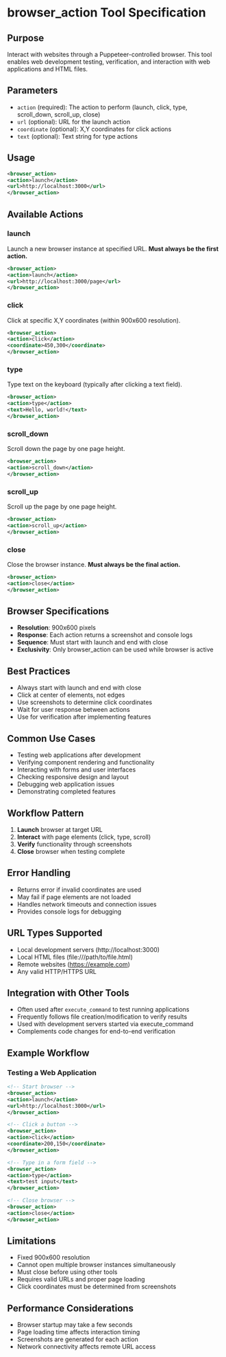 # browser_action Tool Specification

## Purpose
Interact with websites through a Puppeteer-controlled browser. This tool enables web development testing, verification, and interaction with web applications and HTML files.

## Parameters
- `action` (required): The action to perform (launch, click, type, scroll_down, scroll_up, close)
- `url` (optional): URL for the launch action
- `coordinate` (optional): X,Y coordinates for click actions
- `text` (optional): Text string for type actions

## Usage
```xml
<browser_action>
<action>launch</action>
<url>http://localhost:3000</url>
</browser_action>
```

## Available Actions

### launch
Launch a new browser instance at specified URL. **Must always be the first action.**
```xml
<browser_action>
<action>launch</action>
<url>http://localhost:3000/page</url>
</browser_action>
```

### click
Click at specific X,Y coordinates (within 900x600 resolution).
```xml
<browser_action>
<action>click</action>
<coordinate>450,300</coordinate>
</browser_action>
```

### type
Type text on the keyboard (typically after clicking a text field).
```xml
<browser_action>
<action>type</action>
<text>Hello, world!</text>
</browser_action>
```

### scroll_down
Scroll down the page by one page height.
```xml
<browser_action>
<action>scroll_down</action>
</browser_action>
```

### scroll_up
Scroll up the page by one page height.
```xml
<browser_action>
<action>scroll_up</action>
</browser_action>
```

### close
Close the browser instance. **Must always be the final action.**
```xml
<browser_action>
<action>close</action>
</browser_action>
```

## Browser Specifications
- **Resolution**: 900x600 pixels
- **Response**: Each action returns a screenshot and console logs
- **Sequence**: Must start with launch and end with close
- **Exclusivity**: Only browser_action can be used while browser is active

## Best Practices
- Always start with launch and end with close
- Click at center of elements, not edges
- Use screenshots to determine click coordinates
- Wait for user response between actions
- Use for verification after implementing features

## Common Use Cases
- Testing web applications after development
- Verifying component rendering and functionality
- Interacting with forms and user interfaces
- Checking responsive design and layout
- Debugging web application issues
- Demonstrating completed features

## Workflow Pattern
1. **Launch** browser at target URL
2. **Interact** with page elements (click, type, scroll)
3. **Verify** functionality through screenshots
4. **Close** browser when testing complete

## Error Handling
- Returns error if invalid coordinates are used
- May fail if page elements are not loaded
- Handles network timeouts and connection issues
- Provides console logs for debugging

## URL Types Supported
- Local development servers (http://localhost:3000)
- Local HTML files (file:///path/to/file.html)
- Remote websites (https://example.com)
- Any valid HTTP/HTTPS URL

## Integration with Other Tools
- Often used after `execute_command` to test running applications
- Frequently follows file creation/modification to verify results
- Used with development servers started via execute_command
- Complements code changes for end-to-end verification

## Example Workflow

### Testing a Web Application
```xml
<!-- Start browser -->
<browser_action>
<action>launch</action>
<url>http://localhost:3000</url>
</browser_action>

<!-- Click a button -->
<browser_action>
<action>click</action>
<coordinate>200,150</coordinate>
</browser_action>

<!-- Type in a form field -->
<browser_action>
<action>type</action>
<text>test input</text>
</browser_action>

<!-- Close browser -->
<browser_action>
<action>close</action>
</browser_action>
```

## Limitations
- Fixed 900x600 resolution
- Cannot open multiple browser instances simultaneously
- Must close before using other tools
- Requires valid URLs and proper page loading
- Click coordinates must be determined from screenshots

## Performance Considerations
- Browser startup may take a few seconds
- Page loading time affects interaction timing
- Screenshots are generated for each action
- Network connectivity affects remote URL access
